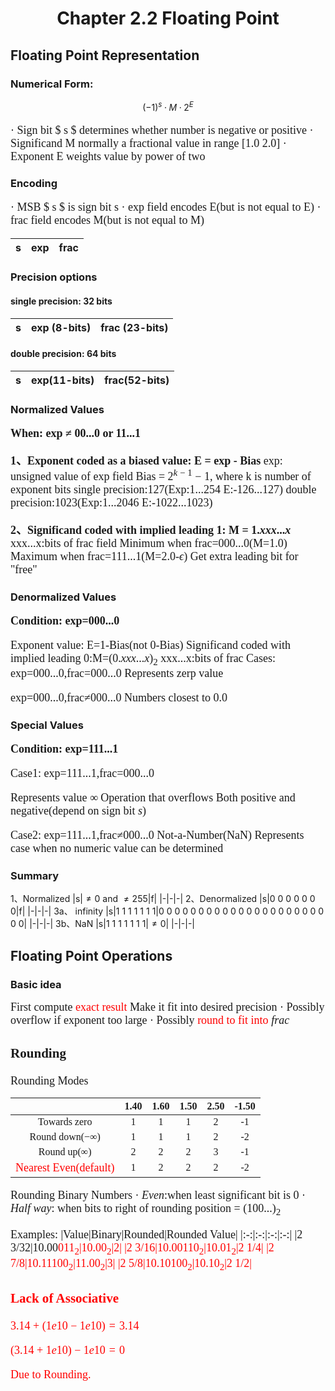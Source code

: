 # <center>Chapter 2.2 Floating Point

## Floating Point Representation

### Numerical Form:
$$ (-1)^s· M · 2^E$$ 
<font size =4.5 face="Consolas">

· Sign bit $ s $ determines whether number is negative or positive
· Significand M normally a fractional value in range [1.0 2.0]
· Exponent E weights value by power of two

</font>

### Encoding
<font size =4.5 face="Consolas">

· MSB  $ s $ is sign bit s
· exp field encodes E(but is not equal to E)
· frac field encodes M(but is not equal to M)

</font>

| s      |       exp          | frac          |
|-|-|-|

### Precision options
#### single precision: 32 bits
|s|exp (8-bits)|frac (23-bits)|
|-|-|-|
#### double precision: 64 bits
|s|exp(11-bits)|frac(52-bits)|
|-|-|-|

### Normalized Values

<font size =4.5 face="Consolas">

**When: exp $\neq$ 00...0 or 11...1**
  
    
**1、Exponent coded as a biased value: E = exp - Bias**
 exp: unsigned value of exp field
 Bias = $2^{k-1}-1$, where k is number of exponent bits
  single precision:127(Exp:1...254 E:-126...127)
  double precision:1023(Exp:1...2046 E:-1022...1023)
<br/>

**2、Significand coded with implied leading 1: M = $1.xxx...x$** 
xxx...x:bits of frac field
Minimum when frac=000...0(M=1.0)
Maximum when frac=111...1(M=2.0-$\epsilon$)
Get extra leading bit for "free"

</font>

### Denormalized Values

<font size =4.5 face="Consolas">

**Condition: exp=000...0**

Exponent value: E=1-Bias(not 0-Bias)
Significand coded with implied leading 0:M=$(0.xxx...x)_2$
xxx...x:bits of frac
Cases:
exp=000...0,frac=000...0
Represents zerp value

exp=000...0,frac$\neq$000...0
Numbers closest to 0.0

</font>

### Special Values 

<font size =4.5 face="Consolas">

**Condition: exp=111...1** 

Case1: exp=111...1,frac=000...0

Represents value $\infty$
Operation that overflows
Both positive and negative(depend on sign bit $s$)

Case2: exp=111...1,frac$\neq$000...0
Not-a-Number(NaN)
Represents case when no numeric value can be determined
</font>

### Summary
1、Normalized
|s|$\neq0$ and $\neq255$|f|
|-|-|-|
2、Denormalized
|s|0 0 0 0 0 0 0|f|
|-|-|-|
3a、 infinity
|s|1 1 1 1 1 1 1|0 0 0 0 0 0 0 0 0 0 0 0 0 0 0 0 0 0 0 0 0 0 0|
|-|-|-|
3b、NaN
|s|1 1 1 1 1 1 1|$\neq 0$|
|-|-|-|

## Floating Point Operations

### Basic idea

<font size =4.5 face="Consolas">

First compute </font> <font size =4.5 face="Consolas" color="red">exact result </font>
<font size =4.5 face="Consolas">Make it fit into desired precision
· Possibly overflow if exponent too large
· Possibly <font size =4.5 face="Consolas" color="red"> round to fit into </font> *frac*

### Rounding

<font size =4.5 face="Consolas">
Rounding Modes

| | 1.40| 1.60 | 1.50| 2.50| -1.50|
|:-:|:-:|:-:|:-:|:-:|:-:|
|Towards zero| 1|1|1|2|-1
|Round down($-\infty$)|1|1|1|2|-2|
|Round up($\infty$)|2|2|2|3|-1|</font> 
|<font size =4.5 face="Consolas" color="red">Nearest Even(default)</font>|1|2|2|2|-2|

Rounding Binary Numbers
· *Even*:when least significant bit is $0$
· *Half way*: when bits to right of rounding position = $(100...)_2$

Examples:
|Value|Binary|Rounded|Rounded Value|
|:-:|:-:|:-:|:-:|
|2 3/32|10.00<font color ='red'>011$_2$|10.00$_2$|2|
|2 3/16|10.00<font color ='red'>110$_2$|10.01$_2$|2 1/4|
|2 7/8|10.11<font color ='red'>100$_2$|11.00$_2$|3|
|2 5/8|10.10<font color ='red'>100$_2$|10.10$_2$|2 1/2|

### Lack of Associative
$3.14+(1e10-1e10)=3.14$

$(3.14+1e10)-1e10=0$

Due to Rounding.
